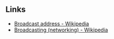 ## Links
- [Broadcast address - Wikipedia](https://en.wikipedia.org/wiki/Broadcast_address)
- [Broadcasting (networking) - Wikipedia](https://en.wikipedia.org/wiki/Broadcasting_(networking))